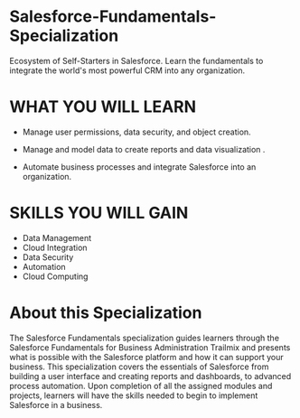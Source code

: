 # Salesforce-Fundamentals-Specialization
Ecosystem of Self-Starters in Salesforce. Learn the fundamentals to integrate the world's most powerful CRM into any organization.


# WHAT YOU WILL LEARN
* Manage user permissions, data security, and object creation.

* Manage and model data to create reports and data visualization .

* Automate business processes and integrate Salesforce into an organization.


# SKILLS YOU WILL GAIN
- Data Management
- Cloud Integration
- Data Security
- Automation
- Cloud Computing


# About this Specialization

The Salesforce Fundamentals specialization guides learners through the Salesforce Fundamentals for Business Administration Trailmix and presents what is possible with the Salesforce platform and how it can support your business. This specialization covers the essentials of Salesforce from building a user interface and creating reports and dashboards, to advanced process automation. Upon completion of all the assigned modules and projects, learners will have the skills needed to begin to implement Salesforce in a business.
